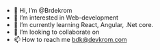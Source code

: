 - 👋 Hi, I’m @Brdekrom
- 👀 I’m interested in Web-development 
- 🌱 I’m currently learning React, Angular, .Net core.
- 💞️ I’m looking to collaborate on 
- 📫 How to reach me bdk@devkrom.com

<!---
Brdekrom/Brdekrom is a ✨ special ✨ repository because its `README.md` (this file) appears on your GitHub profile.
You can click the Preview link to take a look at your changes.
--->
